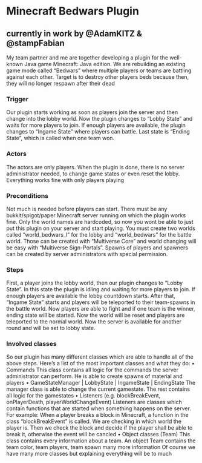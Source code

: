 # Minecraft Bedwars Plugin


## currently in work by @AdamKITZ & @stampFabian

My team partner and me are together developing a plugin for the well-known Java game Minecraft: Java edition. We are rebuilding an existing game mode called “Bedwars” where multiple players or teams are battling against each other. Target is to destroy other players beds because then, they will no longer respawn after their dead

### Trigger

Our plugin starts working as soon as players join the server and then change into the lobby world. Now the plugin changes to “Lobby State” and waits for more players to join. If enough players are available, the plugin changes to “Ingame State” where players can battle. Last state is “Ending State”, which is called when one team won.

### Actors

The actors are only players. When the plugin is done, there is no server administrator needed, to change game states or even reset the lobby. Everything works fine with only players playing

### Preconditions

Not much is needed before players can start. There must be any bukkit/spigot/paper Minecraft server running on which the plugin works fine. Only the world names are hardcoded, so now you wont be able to just put this plugin on your server and start playing. You must create two worlds called “world_bedwars_l” for the lobby and “world_bedwars” for the battle world. Those can be created with “Multiverse Core” and world changing will be easy with “Multiverse Sign-Portals”.
Spawns of players and spawners can be created by server administrators with special permission.
 
### Steps

First, a player joins the lobby world, then our plugin changes to “Lobby State”. In this state the plugin is idling and waiting for more players to join. If enough players are available the lobby countdown starts. After that, “Ingame State” starts and players will be teleported to their team-spawns in the battle world.
Now players are able to fight and if one team is the winner, ending state will be started. Now the world will be reset and players are teleported to the normal world. Now the server is available for another round and will be set to lobby state.

### Involved classes

So our plugin has many different classes which are able to handle all of the above steps.
Here’s a list of the most important classes and what they do:
•	Commands
This class contains all logic for the commands the server administrator can perform. He is able to create spawns of material and players
•	GameStateManager | LobbyState | IngameState | EndingState
The manager class is able to change the current gamestate. The rest contains all logic for the gamestates
•	Listeners (e.g. blockBreakEvent, onPlayerDeath, playerWorldChangeEvent)
Listeners are classes which contain functions that are started when something happens on the server. For example: When a player breaks a block in Minecraft, a function in the class “blockBreakEvent” is called. We are checking in which world the player is. Then we check the block and decide if the player shall be able to break it, otherwise the event will be cancled
•	Object classes (Team)
This class contains every information about a team. An object Team contains the team color, team players, team spawn many more information
Of course we have many more classes but explaining everything will be to much
